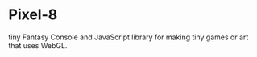 # Pixel-8
tiny Fantasy Console and JavaScript library for making tiny games or art that uses WebGL.
